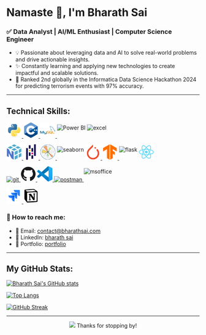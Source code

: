 # Namaste 👋, I'm Bharath Sai

### ✅ Data Analyst | AI/ML Enthusiast | Computer Science Engineer

* 💡 Passionate about leveraging data and AI to solve real-world problems and drive actionable insights.
* ✨ Constantly learning and applying new technologies to create impactful and scalable solutions.
* 🚀 Ranked 2nd globally in the Informatica Data Science Hackathon 2024 for predicting terrorism events with 97% accuracy.

---
## Technical Skills:

<p align="left">
  <a href="https://www.python.org" target="_blank" rel="noreferrer"> <img src="https://raw.githubusercontent.com/devicons/devicon/master/icons/python/python-original.svg" alt="python" width="40" height="40"/> </a>
  <a href="https://www.cplusplus.com/" target="_blank" rel="noreferrer"> <img src="https://raw.githubusercontent.com/devicons/devicon/master/icons/cplusplus/cplusplus-original.svg" alt="cplusplus" width="40" height="40"/> </a>
  <a href="https://www.mysql.com/" target="_blank" rel="noreferrer"> <img src="https://raw.githubusercontent.com/devicons/devicon/master/icons/mysql/mysql-original-wordmark.svg" alt="mysql" width="40" height="40"/> </a>

  <img src="https://img.shields.io/badge/Power_BI-F2C811?style=for-the-badge&logo=power-bi&logoColor=black" alt="Power BI" width="85" height="25" style="vertical-align: top; margin-top: 5px;"/>
  <img src="https://img.shields.io/badge/Excel-217346?style=for-the-badge&logo=microsoft-excel&logoColor=white" alt="excel" width="60" height="25" style="vertical-align: top; margin-top: 5px;"/>

  <a href="https://numpy.org/" target="_blank" rel="noreferrer"> <img src="https://raw.githubusercontent.com/devicons/devicon/master/icons/numpy/numpy-original.svg" alt="numpy" width="40" height="40"/> </a>
  <a href="https://pandas.pydata.org/" target="_blank" rel="noreferrer"> <img src="https://raw.githubusercontent.com/devicons/devicon/master/icons/pandas/pandas-original.svg" alt="pandas" width="40" height="40"/> </a>
  <a href="https://matplotlib.org/" target="_blank" rel="noreferrer"> <img src="https://raw.githubusercontent.com/devicons/devicon/master/icons/matplotlib/matplotlib-original.svg" alt="matplotlib" width="40" height="40"/> </a>
  <img src="https://img.shields.io/badge/Seaborn-8892BF?style=for-the-badge&logo=seaborn&logoColor=white" alt="seaborn" width="80" height="25" style="vertical-align: top; margin-top: 5px;"/>
  <a href="https://pytorch.org/" target="_blank" rel="noreferrer"> <img src="https://raw.githubusercontent.com/devicons/devicon/master/icons/pytorch/pytorch-original.svg" alt="pytorch" width="40" height="40"/> </a>
  <a href="https://www.tensorflow.org" target="_blank" rel="noreferrer"> <img src="https://raw.githubusercontent.com/devicons/devicon/master/icons/tensorflow/tensorflow-original.svg" alt="tensorflow" width="40" height="40"/> </a>
  <img src="https://img.shields.io/badge/Flask-000000?style=for-the-badge&logo=flask&logoColor=white" alt="flask" width="60" height="25" style="vertical-align: top; margin-top: 5px;"/>
  <a href="https://react.dev/" target="_blank" rel="noreferrer"> <img src="https://raw.githubusercontent.com/devicons/devicon/master/icons/react/react-original.svg" alt="react" width="40" height="40"/> </a>

  <a href="https://git-scm.com/" target="_blank" rel="noreferrer"> <img src="https://www.vectorlogo.zone/logos/git-scm/git-scm-icon.svg" alt="git" width="40" height="40"/> </a>
  <a href="https://github.com/BharathSai" target="_blank" rel="noreferrer"> <img src="https://raw.githubusercontent.com/devicons/devicon/master/icons/github/github-original.svg" alt="github" width="40" height="40"/> </a>
  <a href="https://code.visualstudio.com/" target="_blank" rel="noreferrer"> <img src="https://raw.githubusercontent.com/devicons/devicon/master/icons/vscode/vscode-original.svg" alt="vscode" width="40" height="40"/> </a>
  <a href="https://www.postman.com/" target="_blank" rel="noreferrer"> <img src="https://www.vectorlogo.zone/logos/getpostman/getpostman-icon.svg" alt="postman" width="40" height="40"/> </a>
  <img src="https://img.shields.io/badge/Microsoft_Office-D83B01?style=for-the-badge&logo=microsoft-office&logoColor=white" alt="msoffice" width="100" height="25" style="vertical-align: top; margin-top: 5px;"/>

  <a href="https://www.atlassian.com/software/jira" target="_blank" rel="noreferrer"> <img src="https://raw.githubusercontent.com/devicons/devicon/master/icons/jira/jira-original.svg" alt="jira" width="40" height="40"/> </a>
  <a href="https://www.notion.so/" target="_blank" rel="noreferrer"> <img src="https://raw.githubusercontent.com/devicons/devicon/master/icons/notion/notion-original.svg" alt="notion" width="40" height="40"/> </a>
</p>

### 📧 How to reach me:
* 📧 Email: [contact@bharathsai.com](mailto:contact@bharathsai.com)
* 💼 LinkedIn: [bharath sai](https://www.linkedin.com/in/bharath-somala-computer-science) 
* 🔗 Portfolio: [portfolio](https://www.bharathsai.com) 

---

## My GitHub Stats:

[![Bharath Sai's GitHub stats](https://github-readme-stats.vercel.app/api?username=BharathSai&show_icons=true&theme=radical&include_all_commits=true)](https://github.com/anuraghazra/github-readme-stats)

[![Top Langs](https://github-readme-stats.vercel.app/api/top-langs/?username=BharathSai&layout=compact&theme=radical)](https://github.com/anuraghazra/github-readme-stats)

[![GitHub Streak](https://github-readme-streak-stats.herokuapp.com/?user=BharathSai&theme=dark)](https://git.io/streak-stats)

---

<p align="center">
  <img src="https://media.giphy.com/media/Q81NCSw0JqHjYkF6Yf/giphy.gif" width="30"/>  Thanks for stopping by!
</p>